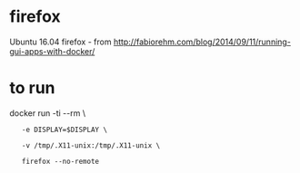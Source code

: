 # firefox
Ubuntu 16.04 firefox - from http://fabiorehm.com/blog/2014/09/11/running-gui-apps-with-docker/

# to run
docker run -ti --rm \

       -e DISPLAY=$DISPLAY \
       
       -v /tmp/.X11-unix:/tmp/.X11-unix \
       
       firefox --no-remote
